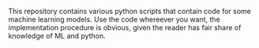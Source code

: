 This repository contains various python scripts that contain code for some machine learning models. Use the code whereever you want, the implementation procedure is obvious,
given the reader has fair share of knowledge of ML and python.
